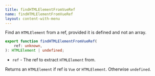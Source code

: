 ```yaml
---
title: findHTMLElementFromVueRef
name: findHTMLElementFromVueRef
layout: content-with-menu
---
```


Find an `HTMLElement` from a ref, provided it is defined and not an array.

```ts
export function findHTMLElementFromVueRef(
    ref: unknown,
): HTMLElement | undefined;
```

-   `ref` - The ref to extract `HTMLElement` from.

Returns an `HTMLElement` if ref is `Vue` or `HTMLElement`.
Otherwise `undefined`.
